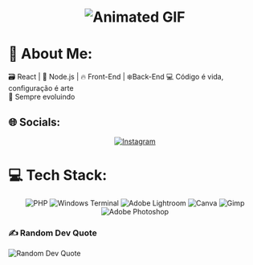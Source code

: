 <h1 align="center">
  <img src="https://media4.giphy.com/media/v1.Y2lkPTc5MGI3NjExN2hmbjN0a2Fmamc2YTliYXI2bG55bDU0dXBia2J2bXlhYnR2dWI4ZSZlcD12MV9pbnRlcm5hbF9naWZfYnlfaWQmY3Q9cw/pe8h5tgursyAoT2Thq/giphy.gif" 
       alt="Animated GIF" 
       style="max-width: 200px; height: auto; display: block; margin: 0 auto;">
</h1>

# 💫 About Me:
🗃️ React | 🚀 Node.js | 🔥 Front-End | ❄️Back-End 💻 Código é vida, configuração é arte<br>🧠 Sempre evoluindo


## 🌐 Socials:
<p align="center">
  <a href="https://instagram.com/matosdavi_">
    <img src="https://img.shields.io/badge/Instagram-%23E4405F.svg?logo=Instagram&logoColor=white" alt="Instagram" style="max-width: 150px; height: auto;">
  </a>
  
# 💻 Tech Stack:
<p align="center">
  <img src="https://img.shields.io/badge/php-%23777BB4.svg?style=for-the-badge&logo=php&logoColor=white" alt="PHP" style="max-width: 150px; height: auto;">
  <img src="https://img.shields.io/badge/Windows%20Terminal-%234D4D4D.svg?style=for-the-badge&logo=windows-terminal&logoColor=white" alt="Windows Terminal" style="max-width: 150px; height: auto;">
  <img src="https://img.shields.io/badge/Adobe%20Lightroom-31A8FF.svg?style=for-the-badge&logo=Adobe%20Lightroom&logoColor=white" alt="Adobe Lightroom" style="max-width: 150px; height: auto;">
  <img src="https://img.shields.io/badge/Canva-%2300C4CC.svg?style=for-the-badge&logo=Canva&logoColor=white" alt="Canva" style="max-width: 150px; height: auto;">
  <img src="https://img.shields.io/badge/Gimp-657D8B?style=for-the-badge&logo=gimp&logoColor=FFFFFF" alt="Gimp" style="max-width: 150px; height: auto;">
  <img src="https://img.shields.io/badge/adobe%20photoshop-%2331A8FF.svg?style=for-the-badge&logo=adobe%20photoshop&logoColor=white" alt="Adobe Photoshop" style="max-width: 150px; height: auto;">
</p>

### ✍️ Random Dev Quote
<p align="center height:auto; display:block; margin:0 auto;">
  <img src="https://quotes-github-readme.vercel.app/api?type=horizontal&theme=dark" alt="Random Dev Quote" style="max-width: 100%; height: auto;">
</p>
